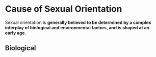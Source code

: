 # Cause of Sexual Orientation

Sexual orientation is **generally believed to be determined by a complex interplay of biological and environmental factors, and is shaped at an early age**.

## Biological

